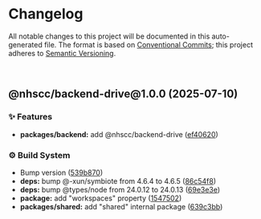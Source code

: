 # Changelog

All notable changes to this project will be documented in this auto-generated
file. The format is based on [Conventional Commits][1];
this project adheres to [Semantic Versioning][2].

<br />

## @nhscc/backend-drive\@1.0.0 (2025-07-10)

### ✨ Features

- **packages/backend:** add @nhscc/backend-drive ([ef40620][3])

### ⚙️ Build System

- Bump version ([539b870][4])
- **deps:** bump @-xun/symbiote from 4.6.4 to 4.6.5 ([86c54f8][5])
- **deps:** bump @types/node from 24.0.12 to 24.0.13 ([69e3e3e][6])
- **package:** add "workspaces" property ([1547502][7])
- **packages/shared:** add "shared" internal package ([639c3bb][8])

[1]: https://conventionalcommits.org
[2]: https://semver.org
[3]: https://github.com/nhscc/drive.api.hscc.bdpa.org/commit/ef406202189a2c9f434573250ccc40f8b56bc2b8
[4]: https://github.com/nhscc/drive.api.hscc.bdpa.org/commit/539b8704ebae43fa226331e1f54c9fb5b42af43a
[5]: https://github.com/nhscc/drive.api.hscc.bdpa.org/commit/86c54f8ae34549f628afa70af1fbb3a7a213bd43
[6]: https://github.com/nhscc/drive.api.hscc.bdpa.org/commit/69e3e3e91cc7e9575ba27fb4d4034e331f516015
[7]: https://github.com/nhscc/drive.api.hscc.bdpa.org/commit/15475024b935031fd4f235d3dc5fbc74f35af19d
[8]: https://github.com/nhscc/drive.api.hscc.bdpa.org/commit/639c3bb8f89965f9d3772cba39962d8f3660abf8
